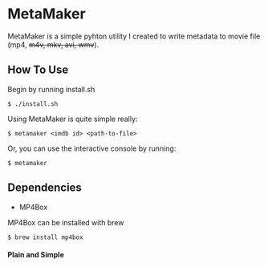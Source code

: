 # MetaMaker
MetaMaker is a simple pyhton utility I created to write metadata to movie file (mp4, ~~m4v, mkv, avi, wmv~~).

## How To Use
Begin by running install.sh

	$ ./install.sh

Using MetaMaker is quite simple really:

	$ metamaker <imdb id> <path-to-file>

Or, you can use the interactive console by running:

	$ metamaker


## Dependencies
* MP4Box

MP4Box can be installed with brew

	$ brew install mp4box

#### Plain and Simple
